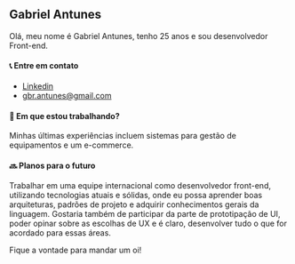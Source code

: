 ## Gabriel Antunes

Olá, meu nome é Gabriel Antunes, tenho 25 anos e sou desenvolvedor Front-end.

#### :telephone_receiver: Entre em contato
- [Linkedin](https://www.linkedin.com/in/gabriel-antunes-tenorio-952846111/)
- gbr.antunes@gmail.com

#### :briefcase: Em que estou trabalhando?
Minhas últimas experiências incluem sistemas para gestão de equipamentos e um e-commerce.

#### :soon: Planos para o futuro
Trabalhar em uma equipe internacional como desenvolvedor front-end, utilizando tecnologias atuais e sólidas, onde eu possa aprender boas arquiteturas, padrões de projeto e adquirir conhecimentos gerais da linguagem. Gostaria também de participar da parte de prototipação de UI, poder opinar sobre as escolhas de UX e é claro, desenvolver tudo o que for acordado para essas áreas.

Fique a vontade para mandar um oi!
